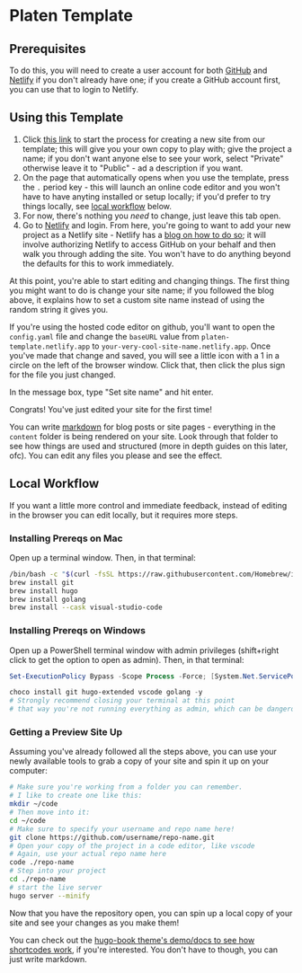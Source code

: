 # Platen Template

## Prerequisites

To do this, you will need to create a user account for both [GitHub](https://github.com/join) and [Netlify](https://app.netlify.com/signup) if you don't already have one; if you create a GitHub account first, you can use that to login to Netlify.

## Using this Template

1. Click [this link](https://github.com/platenio/platen-template/generate) to start the process for creating a new site from our template; this will give you your own copy to play with; give the project a name; if you don't want anyone else to see your work, select "Private" otherwise leave it to "Public" - ad a description if you want.
2. On the page that automatically opens when you use the template, press the `.` period key - this will launch an online code editor and you won't have to have anyting installed or setup locally; if you'd prefer to try things locally, see [local workflow](#local-workflow) below.
3. For now, there's nothing you _need_ to change, just leave this tab open.
4. Go to [Netlify](https://app.netlify.com/) and login. From here, you're going to want to add your new project as a Netlify site - Netlify has a [blog on how to do so](https://netlify.com/blog/2016/10/27/a-step-by-step-guide-deploying-a-static-site-or-single-page-app/); it will involve authorizing Netlify to access GitHub on your behalf and then walk you through adding the site. You won't have to do anything beyond the defaults for this to work immediately.

At this point, you're able to start editing and changing things. The first thing you might want to do is change your site name; if you followed the blog above, it explains how to set a custom site name instead of using the random string it gives you.

If you're using the hosted code editor on github, you'll want to open the `config.yaml` file and change the `baseURL` value from `platen-template.netlify.app` to `your-very-cool-site-name.netlify.app`. Once you've made that change and saved, you will see a little icon with a 1 in a circle on the left of the browser window. Click that, then click the plus sign for the file you just changed.

In the message box, type "Set site name" and hit enter.

Congrats! You've just edited your site for the first time!

You can write [markdown](https://www.markdownguide.org/getting-started/) for blog posts or site pages - everything in the `content` folder is being rendered on your site. Look through that folder to see how things are used and structured (more in depth guides on this later, ofc). You can edit any files you please and see the effect.

## Local Workflow

If you want a little more control and immediate feedback, instead of editing in the browser you can edit locally, but it requires more steps.

### Installing Prereqs on Mac

Open up a terminal window. Then, in that terminal:

```sh
/bin/bash -c "$(curl -fsSL https://raw.githubusercontent.com/Homebrew/install/HEAD/install.sh)"
brew install git
brew install hugo
brew install golang
brew install --cask visual-studio-code
```

### Installing Prereqs on Windows

Open up a PowerShell terminal window with admin privileges (shift+right click to get the option to open as admin). Then, in that terminal:

```powershell
Set-ExecutionPolicy Bypass -Scope Process -Force; [System.Net.ServicePointManager]::SecurityProtocol = [System.Net.ServicePointManager]::SecurityProtocol -bor 3072; iex ((New-Object System.Net.WebClient).DownloadString('https://community.chocolatey.org/install.ps1'))

choco install git hugo-extended vscode golang -y
# Strongly recommend closing your terminal at this point
# that way you're not running everything as admin, which can be dangerous!
```

### Getting a Preview Site Up

Assuming you've already followed all the steps above, you can use your newly available tools to grab a copy of your site and spin it up on your computer:

```sh
# Make sure you're working from a folder you can remember.
# I like to create one like this:
mkdir ~/code
# Then move into it:
cd ~/code
# Make sure to specify your username and repo name here!
git clone https://github.com/username/repo-name.git
# Open your copy of the project in a code editor, like vscode
# Again, use your actual repo name here
code ./repo-name
# Step into your project
cd ./repo-name
# start the live server
hugo server --minify
```

Now that you have the repository open, you can spin up a local copy of your site and see your changes as you make them!

You can check out the [hugo-book theme's demo/docs to see how shortcodes work](https://hugo-book-demo.netlify.app/docs/shortcodes/columns/), if you're interested. You don't have to though, you can just write markdown.

